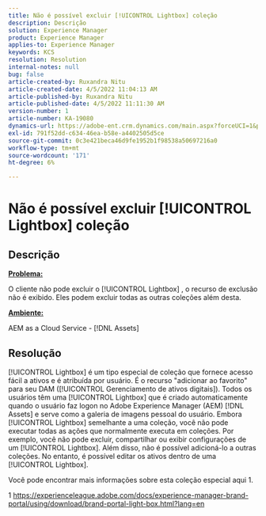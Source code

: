 ```yaml
---
title: Não é possível excluir [!UICONTROL Lightbox] coleção
description: Descrição
solution: Experience Manager
product: Experience Manager
applies-to: Experience Manager
keywords: KCS
resolution: Resolution
internal-notes: null
bug: false
article-created-by: Ruxandra Nitu
article-created-date: 4/5/2022 11:04:13 AM
article-published-by: Ruxandra Nitu
article-published-date: 4/5/2022 11:11:30 AM
version-number: 1
article-number: KA-19080
dynamics-url: https://adobe-ent.crm.dynamics.com/main.aspx?forceUCI=1&pagetype=entityrecord&etn=knowledgearticle&id=970c3b1e-d0b4-ec11-983f-000d3a5d0d94
exl-id: 791f52dd-c634-46ea-b58e-a4402505d5ce
source-git-commit: 0c3e421beca46d9fe1952b1f98538a50697216a0
workflow-type: tm+mt
source-wordcount: '171'
ht-degree: 6%

---
```


# Não é possível excluir [!UICONTROL Lightbox] coleção

## Descrição


<u><b>Problema:</b></u>

O cliente não pode excluir o [!UICONTROL Lightbox] , o recurso de exclusão não é exibido. Eles podem excluir todas as outras coleções além desta.

<u><b>Ambiente:</b></u>

AEM as a Cloud Service - [!DNL Assets]


## Resolução


[!UICONTROL Lightbox] é um tipo especial de coleção que fornece acesso fácil a ativos e é atribuída por usuário. É o recurso &quot;adicionar ao favorito&quot; para seu DAM ([!UICONTROL Gerenciamento de ativos digitais]). Todos os usuários têm uma [!UICONTROL Lightbox] que é criado automaticamente quando o usuário faz logon no Adobe Experience Manager (AEM) [!DNL Assets] e serve como a galeria de imagens pessoal do usuário.
Embora [!UICONTROL Lightbox] semelhante a uma coleção, você não pode executar todas as ações que normalmente executa em coleções. Por exemplo, você não pode excluir, compartilhar ou exibir configurações de um [!UICONTROL Lightbox]. Além disso, não é possível adicioná-lo a outras coleções. No entanto, é possível editar os ativos dentro de uma [!UICONTROL Lightbox].

Você pode encontrar mais informações sobre esta coleção especial aqui 1.



1 https://experienceleague.adobe.com/docs/experience-manager-brand-portal/using/download/brand-portal-light-box.html?lang=en

